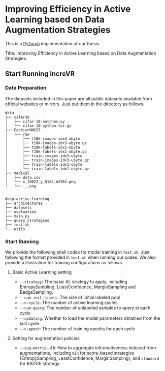 # Improving Efficiency in Active Learning based on Data Augmentation Strategies



This is a [PyTorch](https://pytorch.org/) implementation of our thesis.

Title: Improving Efficiency in Active Learning based on Data Augmentation Strategies.



## Start Running IncreVR

### Data Preparation

The datasets included in this paper are all public datasets available from official websites or mirrors. Just put them in the directory as follows.

```
data
├── cifar10
│   ├── cifar-10-batches-py
│   └── cifar-10-python.tar.gz
├── FashionMNIST
│   └── raw
│       ├── t10k-images-idx3-ubyte
│       ├── t10k-images-idx3-ubyte.gz
│       ├── t10k-labels-idx1-ubyte
│       ├── t10k-labels-idx1-ubyte.gz
│       ├── train-images-idx3-ubyte
│       ├── train-images-idx3-ubyte.gz
│       ├── train-labels-idx1-ubyte
│       └── train-labels-idx1-ubyte.gz
├── medical
│   ├── data.csv
│   └── x_10022_y_8184_A2962.png
│   └── ...png


deep-active-learning
├── architectures
├── datasets
├── evaluation
├── main.py
├── query_strategies
├── test.sh
└── utils
```



### Start Running

We provide the following shell codes for model training in `test.sh`. Just following the format provided in `test.sh` when running our codes. We also provide a illustration for training configurations as follows.

1. Basic Active Learning setting
   - `--strategy`: The basic AL strategy to apply, including EntropySampling, LeastConfidence, MarginSampling and BadgeSampling.
   - `--num-init-labels`: The size of initial labeled pool
   - `--n-cycle`: The number of active learning cycles
   - `--num-query`: The number of unlabeled samples to query at each cycle
   - `--updating`: Whether to load the model parameters obtained from the last cycle
   - `--n-epoch`: The number of training epochs for each cycle

2. Setting for augmentation policies
   - `--aug-metric-ulb`: How to aggregate informativeness induced from augmentations, including `min` for score-based strategies (EntropySampling, LeastConfidence, MarginSampling), and `standard` for BADGE strategy.

